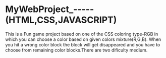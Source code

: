 # MyWebProject_-----(HTML,CSS,JAVASCRIPT)
This is a Fun game project based on one of the CSS coloring type-RGB in which you can choose a color based on given colors mixture(R,G,B).
When you hit a wrong color block the block will get disappeared and you have to choose from remaining color blocks.There are two dificulty medium.
